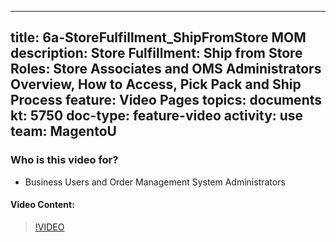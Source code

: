 
---
title: 6a-StoreFulfillment_ShipFromStore MOM
description: Store Fulfillment: Ship from Store Roles: Store Associates and OMS Administrators Overview, How to Access, Pick Pack and Ship Process
feature: Video Pages
topics: documents
kt: 5750
doc-type: feature-video
activity: use
team: MagentoU
---

### Who is this video for?

* Business Users and Order Management System Administrators

#### Video Content:

>[!VIDEO](https://video.tv.adobe.com/v/35971)


